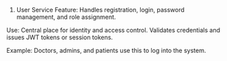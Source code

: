 1. User Service
Feature: Handles registration, login, password management, and role assignment.

Use: Central place for identity and access control. Validates credentials and issues JWT tokens or session tokens.

Example: Doctors, admins, and patients use this to log into the system.